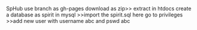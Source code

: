 SpHub
use branch as gh-pages
download as zip>> extract in htdocs
create a database as spirit in mysql >>import the spirit.sql here
go to privileges >>add new user with username abc and pswd abc
